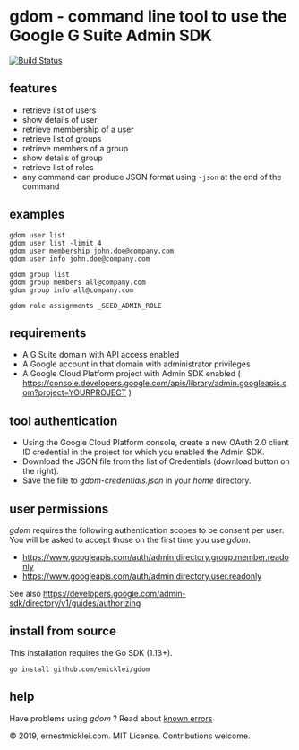 # gdom - command line tool to use the Google G Suite Admin SDK

[![Build Status](https://travis-ci.org/emicklei/gdom.png)](https://travis-ci.org/emicklei/gdom)

## features

- retrieve list of users
- show details of user
- retrieve membership of a user
- retrieve list of groups
- retrieve members of a group
- show details of group
- retrieve list of roles
- any command can produce JSON format using `-json` at the end of the command

## examples

    gdom user list
    gdom user list -limit 4
    gdom user membership john.doe@company.com
    gdom user info john.doe@company.com

    gdom group list    
    gdom group members all@company.com
    gdom group info all@company.com
    
    gdom role assignments _SEED_ADMIN_ROLE

## requirements

- A G Suite domain with API access enabled
- A Google account in that domain with administrator privileges
- A Google Cloud Platform project with Admin SDK enabled ( https://console.developers.google.com/apis/library/admin.googleapis.com?project=YOURPROJECT )


## tool authentication

- Using the Google Cloud Platform console, create a new OAuth 2.0 client ID credential in the project for which you enabled the Admin SDK.
- Download the JSON file from the list of Credentials (download button on the right).
- Save the file to *gdom-credentials.json* in your *home* directory.

## user permissions

*gdom* requires the following authentication scopes to be consent per user.
You will be asked to accept those on the first time you use *gdom*.

- https://www.googleapis.com/auth/admin.directory.group.member.readonly
- https://www.googleapis.com/auth/admin.directory.user.readonly

See also https://developers.google.com/admin-sdk/directory/v1/guides/authorizing

## install from source

This installation requires the Go SDK (1.13+).

    go install github.com/emicklei/gdom

## help

Have problems using *gdom* ? Read about [known errors](/errors.md)

&copy; 2019, ernestmicklei.com. MIT License. Contributions welcome.
